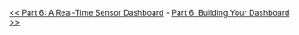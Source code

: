 [<< Part 6: A Real-Time Sensor Dashboard](Part-6.-A-Real-Time-Sensor-Dashboard) - [Part 6: Building Your Dashboard >>](Part-6.-Building-Your-Dashboard)